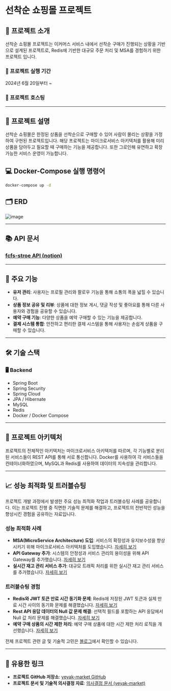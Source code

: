 # 선착순 쇼핑몰 프로젝트

## 🚀 프로젝트 소개

선착순 쇼핑몰 프로젝트는 이커머스 서비스 내에서 선착순 구매가 진행되는 상황을 기반으로 설계된 프로젝트로, Redis에 기반한 대규모 주문 처리 및 MSA를 경험하기 위한 프로젝트 입니다.

### 📅 프로젝트 실행 기간

2024년 6월 20일부터 ~

### 👤 프로젝트 호스팅



---

## 📜 프로젝트 설명

선착순 쇼핑몰은 한정된 상품을 선착순으로 구매할 수 있어 사람이 몰리는 상황을 가정하여 구현된 프로젝트입니다. 해당 프로젝트는 마이크로서비스 아키텍처를 활용해 미리 상품을 담아두고 필요할 때 구매하는 
기능을 제공합니다. 또한 그로인해 유연하고 확장 가능한 서비스 운영이 가능합니다.

## 💻 Docker-Compose 실행 명령어

```bash
docker-compose up -d
```

## 🗂 ERD

![image](https://file.notion.so/f/f/81c6bd70-e680-4662-8c26-a565f0618588/1f1a85d4-c4aa-4da3-a451-8d9483cbab04/Untitled.png?id=8de2d16d-8b96-4f2b-b691-27c38334e838&table=block&spaceId=81c6bd70-e680-4662-8c26-a565f0618588&expirationTimestamp=1721541600000&signature=0MfYZiDMxnsPhTZIVkZtogGkMZg_p3_hkzyoiIA9jG0&downloadName=Untitled.png)

---

## 📚 API 문서

### [fcfs-stroe API (notion)](https://thirsty-drawbridge-a37.notion.site/API-987b0847be7b43b8a0f81faf7ca1fdbd)

---

## 🌟 주요 기능

- **유저 관리**: 사용자는 프로필 관리와 팔로우 기능을 통해 소통의 폭을 넓힐 수 있습니다.
- **상품 정보 공유 및 리뷰**: 상품에 대한 정보 게시, 댓글 작성 및 좋아요를 통해 다른 사용자와 경험을 공유할 수 있습니다.
- **예약 구매 기능**: 다양한 상품을 예약 구매할 수 있는 기능을 제공합니다.
- **결제 시스템 통합**: 안전하고 편리한 결제 시스템을 통해 사용자는 손쉽게 상품을 구매할 수 있습니다.

---

## 🛠 기술 스택

### 🖥 Backend

- Spring Boot
- Spring Security
- Spring Cloud
- JPA / Hibernate
- MySQL
- Redis
- Docker / Docker Compose

---

## 🚧 프로젝트 아키텍처

프로젝트의 전체적인 아키텍처는 마이크로서비스 아키텍처를 따르며, 각 기능별로 분리된 서비스들이 REST API를 통해 서로 통신합니다. Docker를 사용하여 각 서비스들을 컨테이너화하였으며, MySQL과 Redis를 사용하여 데이터의 지속성을 관리합니다.

---

## 📈 성능 최적화 및 트러블슈팅

프로젝트 개발 과정에서 발생한 주요 성능 최적화 작업과 트러블슈팅 사례를 공유합니다. 이는 프로젝트 진행 중 직면한 기술적 문제를 해결하고, 프로젝트의 전반적인 성능을 향상시킨 경험을 공유하는 자료입니다.

### 성능 최적화 사례

- **MSA(MicroService Architecture) 도입**: 서비스의 확장성과 유지보수성을 향상시키기 위해 마이크로서비스 아키텍처를 도입했습니다. [자세히 보기](https://jaehyuuk.tistory.com/161)
- **API Gateway 추가**: 시스템의 안정성과 서비스 관리의 용이성을 위해 API Gateway를 추가했습니다. [자세히 보기](https://jaehyuuk.tistory.com/165)
- **실시간 재고 관리 서비스 추가**: 대규모 트래픽 처리를 위한 실시간 재고 관리 서비스를 추가했습니다. [자세히 보기](https://jaehyuuk.tistory.com/180)

### 트러블슈팅 경험

- **Redis와 JWT 토큰 만료 시간 동기화 문제**: Redis에 저장된 JWT 토큰과 실제 만료 시간 사이의 동기화 문제를 해결했습니다. [자세히 보기](https://jaehyuuk.tistory.com/160)
- **Rest API 응답 데이터의 Null 값 문제 해결**: 선택적 필드를 포함하는 API 응답에서 Null 값 처리 문제를 해결했습니다. [자세히 보기](https://jaehyuuk.tistory.com/163)
- **예약 구매 상품의 시간 제한 처리**: 예약 구매 상품에 대한 시간 제한 처리 로직을 개선했습니다. [자세히 보기](https://jaehyuuk.tistory.com/172)

전체 프로젝트 관련 글 및 기술적 고민은 [블로그](https://jaehyuuk.tistory.com/category/%ED%94%84%EB%A1%9C%EC%A0%9D%ED%8A%B8%20%28Java%29/%EC%98%88%EC%95%BD%EB%A7%88%EC%BC%93)에서 확인할 수 있습니다.

---

## 🔗 유용한 링크

- **프로젝트 GitHub 저장소**: [yeyak-market GitHub](https://github.com/jaehyuuk/yeyak-market)
- **프로젝트 문서 및 기술적 의사결정 자료**: [의사결정 문서 (yeyak-market)](https://drive.google.com/file/d/11zDsGOgyGlBBeZabj4n0ZMt-inn5qnrR/view?usp=sharing)
